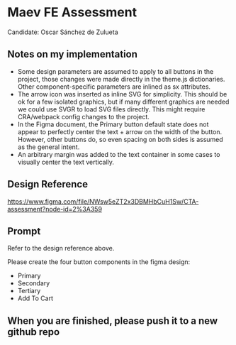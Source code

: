 # Maev FE Assessment

Candidate: Oscar Sánchez de Zulueta

## Notes on my implementation

- Some design parameters are assumed to apply to all buttons in the project, those changes were made directly in the theme.js dictionaries. Other component-specific parameters are inlined as sx attributes.
- The arrow icon was inserted as inline SVG for simplicity. This should be ok for a few isolated graphics, but if many different graphics are needed we could use SVGR to load SVG files directly. This might require CRA/webpack config changes to the project.
- In the Figma document, the Primary button default state does not appear to perfectly center the text + arrow on the width of the button. However, other buttons do, so even spacing on both sides is assumed as the general intent.
- An arbitrary margin was added to the text container in some cases to visually center the text vertically.

## Design Reference

https://www.figma.com/file/NWsw5eZT2x3DBMHbCuH1Sw/CTA-assessment?node-id=2%3A359

## Prompt

Refer to the design reference above.

Please create the four button components in the figma design:

- Primary
- Secondary
- Tertiary
- Add To Cart

## When you are finished, please push it to a new github repo
